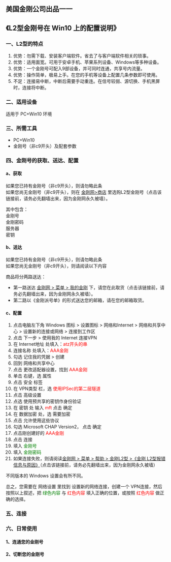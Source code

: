 ## 美国金刚公司出品一一

## 《L2型金刚号在 Win10 上的配置说明》

### 一、L2型的特点

1. 优势：勿需下载、安装客户端软件。省去了与客户端软件相关的琐事。
2. 优势：适用面宽。可用于安卓手机、苹果系列设备、Windows等多种设备。
3. 优势：一个金刚号可配入9部设备，并可同时连通，共享号内流量。
4. 优势：操作简单，极易上手。在您的手机等设备上配置几条参数即可使用。
4. 不足：连接易中断，中断后需要手动重连。在信号较弱、源切换、手机黑屏时，连接将中断。


### 二、适用设备
适用于 PC+Win10 环境

### 三、所需工具
- PC+Win10
- 金刚号（非c9开头）及配套参数

### 四、金刚号的获取、送达、配置
#### a、获取

如果您已持有金刚号（非c9开头），则请勿略此条<br>
如果您尚无金刚号（非c9开头），则在 [金刚网>商店](https://www.atozitpro.net/zh/shop/) 里选购L2型金刚号（点击该链接前，请务必先翻墙出来，因为金刚网永久被墙）。 

其中包含：<br>
金刚号<br>
金刚密码<br>
服务器<br>
密钥<br>



#### b、送达

如果您已持有金刚号（非c9开头），则请勿略此条<br>
如果您尚无金刚号（非c9开头），则请阅读以下内容<br>

商品将分两路送达：
- 第一路送达 [金刚网 > 菜单 > 我的金刚](https://www.atozitpro.net/zh/my-account/) 下，请您在此取货（点击该链接前，请务必先翻墙出来，因为金刚网永久被墙）。
- 第二路以《金刚派号单》的形式送达您的邮箱，请在您的邮箱取货。

#### c、配置

1. 点击电脑左下角 Windows 图标 > 设置图标 > 网络和Internet > 网络和共享中心 > 设置新的连接或网络 > 连接到工作区
2. 点击 下一步 > 使用我的 Internet 连接VPN
3. 在 Internet地址 处填入：<font color="Red">atz开头的串</font>
4. 连接名称 处填入：<font color="Red">AAA金刚</font>
5. 勾选 记住我的凭据 > 创建
6. 回到 网络和共享中心
7. 点击 更改适配器设置，找到 <font color="Red">AAA金刚</font>
8. 单击 右键，选 属性
9. 点击 安全 标签
10. 在 VPN类型 栏，选 <font color="Red">使用IPSec的第二层隧道</font>
11. 点击 高级设置
12. 点选 使用预共享的密钥作身份验证
13. 在 密钥 处 输入 <font color="Red">mft</font> 点击 确定
14. 在 数据加密 处，选 需要加密
15. 点击 允许使用这些协议
16. 勾选 Microsoft CHAP Version2， 点击 确定
17. 点击刚创建好的 <font color="Red">AAA金刚</font>
18. 点击 连接
19. 填入 <font color="Green">金刚号</font>
20. 填入 <font color="Green">金刚密码</font>
21. 如果连接失败，则请阅读[金刚网 > 菜单 > 帮助 > 金刚L2型 >《金刚 L2型报错信息与原因》](https://www.atozitpro.net/zh/%e9%87%91%e5%88%9al2%e5%9e%8b%e6%8a%a5%e9%94%99%e4%bf%a1%e6%81%af%e4%b8%8e%e5%8e%9f%e5%9b%a0/)（点击该链接前，请务必先翻墙出来，因为金刚网永久被墙） 

不同版本的 Windows 设置会有所不同。

总之，您需要在 网络设置 里找到 设置新的网络连接，创建一个 VPN连接，然后按照以上叙述，把 <font color="Green">绿色内容</font> 与 <font color="Red">红色内容</font> 填入正确的位置，或按照 <font color="Red">红色内容</font> 做正确的选择。


### 五、连接



### 六、日常使用

#### 1、连通您的金刚号



#### 2、切断您的金刚号
